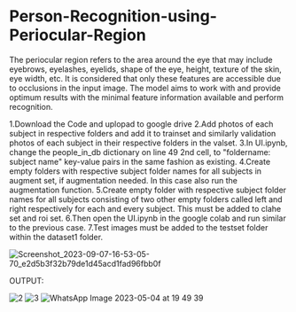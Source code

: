 # Person-Recognition-using-Periocular-Region

The periocular region refers to the area around the eye that may include eyebrows, eyelashes, eyelids, shape of the eye, height, texture of the skin, eye width, etc. It is considered that only these features are accessible due to occlusions in the input image. The model aims to work with and provide optimum results with the minimal feature information available and perform recognition.


1.Download the Code and uplopad to google drive
2.Add photos of each subject in respective folders and add it to trainset and similarly validation photos of each subject in their respective folders in the valset.
3.In UI.ipynb, change the people_in_db dictionary on line 49 2nd cell, to "foldername: subject name" key-value pairs in the same fashion as existing.
4.Create empty folders with respective subject folder names for all subjects in augment set, if augmentation needed. In this case also run the augmentation function.
5.Create empty folder with respective subject folder names for all subjects consisting of two other empty folders called left and right respectively for each and every subject. This must be added to clahe set and roi set.
6.Then open the UI.ipynb in the google colab and run similar to the previous case.
7.Test images must be added to the testset folder within the dataset1 folder.

![Screenshot_2023-09-07-16-53-05-70_e2d5b3f32b79de1d45acd1fad96fbb0f](https://github.com/rutujabhutaki/Person-Recognition-using-Periocular-Region/assets/97386325/2cdd0db0-6736-48a9-8e28-c8c8c73f540c)


OUTPUT:

![2](https://github.com/rutujabhutaki/Person-Recognition-using-Periocular-Region/assets/97386325/9827e99c-5a3c-464b-82cb-6f2b563ed064)
![3](https://github.com/rutujabhutaki/Person-Recognition-using-Periocular-Region/assets/97386325/c6e15f0a-2995-4170-9bd7-f44249486d9e)
![WhatsApp Image 2023-05-04 at 19 49 39](https://github.com/rutujabhutaki/Person-Recognition-using-Periocular-Region/assets/97386325/1508470b-1638-4a7c-a1ff-6287f1d1211b)
